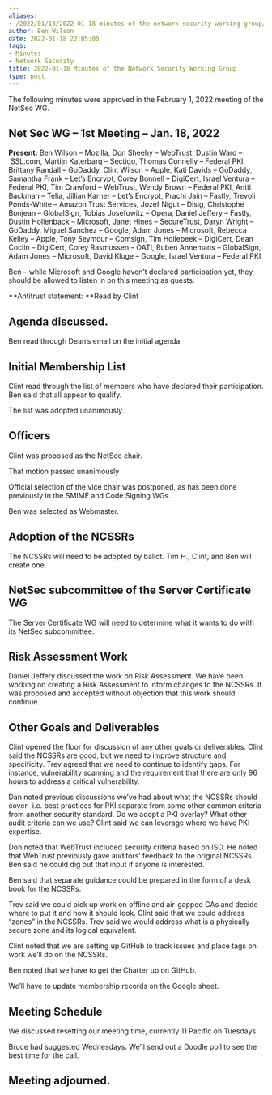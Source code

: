 ```yaml
---
aliases:
- /2022/01/18/2022-01-18-minutes-of-the-network-security-working-group/
author: Ben Wilson
date: 2022-01-18 22:05:00
tags:
- Minutes
- Network Security
title: 2022-01-18 Minutes of the Network Security Working Group
type: post
---
```


The following minutes were approved in the February 1, 2022 meeting of the NetSec WG.

## Net Sec WG – 1st Meeting – Jan. 18, 2022

**Present:** Ben Wilson – Mozilla, Don Sheehy – WebTrust, Dustin Ward – SSL.com, Martijn Katerbarg – Sectigo, Thomas Connelly – Federal PKI, Brittany Randall – GoDaddy, Clint Wilson – Apple, Kati Davids – GoDaddy, Samantha Frank – Let’s Encrypt, Corey Bonnell – DigiCert, Israel Ventura – Federal PKI, Tim Crawford – WebTrust, Wendy Brown – Federal PKI, Antti Backman – Telia, Jillian Karner – Let’s Encrypt, Prachi Jain – Fastly, Trevoli Ponds-White – Amazon Trust Services, Jozef Nigut – Disig, Christophe Bonjean – GlobalSign, Tobias Josefowitz – Opera, Daniel Jeffery – Fastly, Dustin Hollenback – Microsoft, Janet Hines – SecureTrust, Daryn Wright – GoDaddy, Miguel Sanchez – Google, Adam Jones – Microsoft, Rebecca Kelley – Apple, Tony Seymour – Comsign, Tim Hollebeek – DigiCert, Dean Coclin – DigiCert, Corey Rasmussen – OATI, Ruben Annemans – GlobalSign, Adam Jones – Microsoft, David Kluge – Google, Israel Ventura – Federal PKI

Ben – while Microsoft and Google haven’t declared participation yet, they should be allowed to listen in on this meeting as guests.

\*\*Antitrust statement: \*\*Read by Clint

## Agenda discussed.

Ben read through Dean’s email on the initial agenda.

## Initial Membership List

Clint read through the list of members who have declared their participation. Ben said that all appear to qualify.

The list was adopted unanimously.

## Officers

Clint was proposed as the NetSec chair.

That motion passed unanimously

Official selection of the vice chair was postponed, as has been done previously in the SMIME and Code Signing WGs.

Ben was selected as Webmaster.

## Adoption of the NCSSRs

The NCSSRs will need to be adopted by ballot. Tim H., Clint, and Ben will create one.

## NetSec subcommittee of the Server Certificate WG

The Server Certificate WG will need to determine what it wants to do with its NetSec subcommittee.

## Risk Assessment Work

Daniel Jeffery discussed the work on Risk Assessment. We have been working on creating a Risk Assessment to inform changes to the NCSSRs. It was proposed and accepted without objection that this work should continue.

## Other Goals and Deliverables

Clint opened the floor for discussion of any other goals or deliverables. Clint said the NCSSRs are good, but we need to improve structure and specificity. Trev agreed that we need to continue to identify gaps. For instance, vulnerability scanning and the requirement that there are only 96 hours to address a critical vulnerability.

Dan noted previous discussions we’ve had about what the NCSSRs should cover- i.e. best practices for PKI separate from some other common criteria from another security standard. Do we adopt a PKI overlay? What other audit criteria can we use? Clint said we can leverage where we have PKI expertise.

Don noted that WebTrust included security criteria based on ISO. He noted that WebTrust previously gave auditors’ feedback to the original NCSSRs. Ben said he could dig out that input if anyone is interested.

Ben said that separate guidance could be prepared in the form of a desk book for the NCSSRs.

Trev said we could pick up work on offline and air-gapped CAs and decide where to put it and how it should look. Clint said that we could address “zones” in the NCSSRs. Trev said we would address what is a physically secure zone and its logical equivalent.

Clint noted that we are setting up GitHub to track issues and place tags on work we’ll do on the NCSSRs.

Ben noted that we have to get the Charter up on GitHub.

We’ll have to update membership records on the Google sheet.

## Meeting Schedule

We discussed resetting our meeting time, currently 11 Pacific on Tuesdays.

Bruce had suggested Wednesdays. We’ll send out a Doodle poll to see the best time for the call.

## Meeting adjourned.
